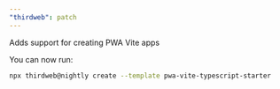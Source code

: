```yaml
---
"thirdweb": patch
---
```


Adds support for creating PWA Vite apps

You can now run:

```bash
npx thirdweb@nightly create --template pwa-vite-typescript-starter
```
